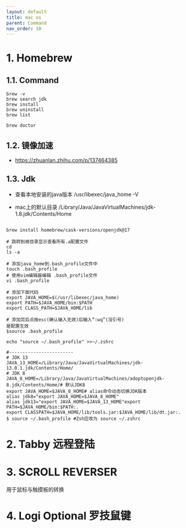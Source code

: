 ```yaml
---
layout: default
title: mac os
parent: Command
nav_order: 10
---
```


# 1. Homebrew

## 1.1. Command
```shell
brew -v 
brew search jdk
brew install
brew uninstall
brew list

brew doctor

```

## 1.2. 镜像加速

- https://zhuanlan.zhihu.com/p/137464385

## 1.3. Jdk

- 查看本地安装的java版本  /usr/libexec/java_home -V

- mac上的默认目录 /Library/Java/JavaVirtualMachines/jdk-1.8.jdk/Contents/Home

```shell

brew install homebrew/cask-versions/openjdk@17

# 跳转到根目录显示查看所有.a配置文件
cd
ls -a

# 添加java_home到.bash_profile文件中
touch .bash_profile
# 使用vim编辑器编辑 .bash_profile文件
vi .bash_profile

# 添加下面代码
export JAVA_HOME=$(/usr/libexec/java_home)
export PATH=$JAVA_HOME/bin:$PATH
export CLASS_PATH=$JAVA_HOME/lib

# 添加完后点按esc(确认输入无效)后输入“:wq”(没引号)
是配置生效
$source .bash_profile

echo "source ~/.bash_profile" >>~/.zshrc

#------------------------
# JDK 13
JAVA_13_HOME=/Library/Java/JavaVirtualMachines/jdk-13.0.1.jdk/Contents/Home/
# JDK 8
JAVA_8_HOME=/Library/Java/JavaVirtualMachines/adoptopenjdk-8.jdk/Contents/Home/# 默认JDK8
export JAVA_HOME=$JAVA_8_HOME# alias命令动态切换JDK版本
alias jdk8="export JAVA_HOME=$JAVA_8_HOME"
alias jdk13="export JAVA_HOME=$JAVA_13_HOME"export PATH=$JAVA_HOME/bin:$PATH:.
export CLASSPATH=$JAVA_HOME/lib/tools.jar:$JAVA_HOME/lib/dt.jar:.
$ source ~/.bash_profile #Zsh应改为 source ~/.zshrc

```

# 2. Tabby 远程登陆

# 3. SCROLL REVERSER

用于鼠标与触摸板的转换

# 4. Logi Optional 罗技鼠键